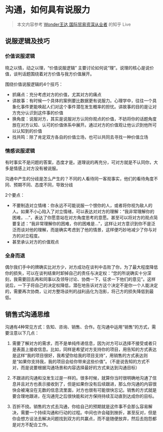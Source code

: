# 沟通，如何具有说服力

> 本文内容参考 [Wonder王达 国际贸易资深从业者](https://www.zhihu.com/people/wdar20000/activities) 的知乎 Live

## 说服逻辑及技巧

### 价值说服逻辑

晓之以情，动之以理，“价值说服逻辑” 主要讨论如何说“理”。说理的核心是说价值，谈判话题围绕着对方价值与我方价值展开。

围绕价值说服逻辑的4个技巧：

* 抓痛点：充分考虑对方的价值，尤其对方的痛点
* 讲故事：有时候一个具体的案例要比数据更有说服力。心理学中，往往一个具象化事件更能唤起人们对这个事件潜在发生概率的担忧。讲故事的目的是让对方充分认识到这件事的价值
* 换角度：说服对方，其实是说服对方认同你观点的价值，不妨将你的话题角度放在对方认知、认可的价值体系中展开。通过对方的价值观让他认识到他所可以认知到的价值
* 找共鸣：除了肯定双方各自的价值立场，也可以共同去寻找一种价值立场

### 情感说服逻辑

有时事实不是问题的答案，态度才是。道理说的再充分，可对方就是不认同你，大多是情感上对方没有被说服。

沟通中产生的分歧是怎么产生的？不同的人看待同一客观事实，他们的看待角度不同、预期不同、态度不同，导致分歧

2个要点：

* 不要制造对立情绪：你永远不可能说服一个恨你的人，或者将你视为敌人的人。如果不小心陷入了对立情绪，可以表达对对方的理解：“我非常理解你的困难，...”，表达了你愿意站在对方角度思考的意愿。甚至可以将对方的观点简要复述：“我非常理解你的困难，你的困难是...”，这样让对方意识到你不是泛泛而谈对他的理解，而是确实考虑到了他的情景，这样便巧妙地减少了你与对方的对立程度。
* 甚至承认对方的价值观点

### 全身而退

偶尔我们手中的牌确实比对方少，对方成功在谈判中击败了你，为了最大程度降低你的损失，可以在谈判结束时卸掉自己的责任与决定权：“您的所说确实十分深刻，我需要回去再和同事以及领导讨论、协商一下，征求一下他们的意见”。这样说后，一下子将自己的决定权降低，潜在地告诉对方这个决定不是你一个人能决定的，需要再次协商，让对方整场谈判的战利品化为泡影，将己方的损失降低到最低。

## 销售式沟通思维

沟通有4种常见方式：告知、咨询、销售、合作。在沟通中运用“销售”的方式，需要注意以下几点：

1. 需要了解对方的需求，而不是单纯传递信息，因为对方可以选择不接受或者只是表面上接收信息。比如，同样是希望对方支持你的项目，用告知的方式表达是这样“我的项目很好，我希望你给我的项目支持”，用销售的方式表达则是“如果你支持我，我的项目会给你带来这些价值”。（不是说告知的方式不对，而是说要根据沟通场景和内容选择最好的方式来达到沟通目标）

2. 不跟进的沟通和没发生过是一样的。很多时候，就算你当时很明确地沟通了信息并且对方也表示接收到了，但是如果你没有后续跟进，那么你沟通的内容很快会被淹没在无数的信息流里面，对方也很有可能很快忘记。销售的方式就是要合理地跟进，在沟通完之后很快能和对方保持持续互动直到达成你的目标。

3. 百折不挠。销售的方式去沟通，你给自己的预期就是这件事不会那么容易解决，需要一个持续沟通和行动的过程。中间也许会碰到挫折，甚至反对，但是你会想方设法去解决问题找到双方的共赢点，而不是随便放弃，然后去抱怨都是对方不配合工作。
